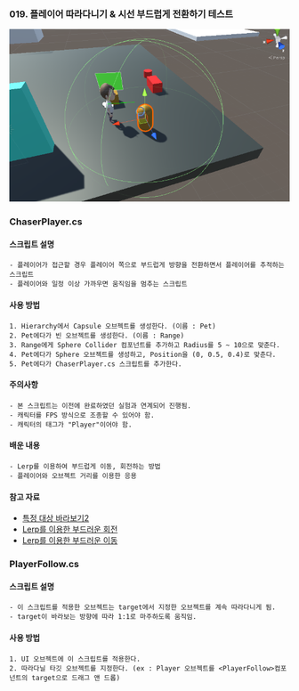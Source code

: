### 019. 플레이어 따라다니기 & 시선 부드럽게 전환하기 테스트

 ![pet_image](./pet.PNG)

### ChaserPlayer.cs
#### 스크립트 설명
	- 플레이어가 접근할 경우 플레이어 쪽으로 부드럽게 방향을 전환하면서 플레이어를 추적하는 스크립트
	- 플레이어와 일정 이상 가까우면 움직임을 멈추는 스크립트


#### 사용 방법
	1. Hierarchy에서 Capsule 오브젝트를 생성한다. (이름 : Pet)
	2. Pet에다가 빈 오브젝트를 생성한다. (이름 : Range)
	3. Range에게 Sphere Collider 컴포넌트를 추가하고 Radius를 5 ~ 10으로 맞춘다.
	4. Pet에다가 Sphere 오브젝트를 생성하고, Position을 (0, 0.5, 0.4)로 맞춘다.
	5. Pet에다가 ChaserPlayer.cs 스크립트를 추가한다.


#### 주의사항
	- 본 스크립트는 이전에 완료하였던 실험과 연계되어 진행됨.
	- 캐릭터를 FPS 방식으로 조종할 수 있어야 함. 
	- 캐릭터의 태그가 "Player"이어야 함.


#### 배운 내용
	- Lerp를 이용하여 부드럽게 이동, 회전하는 방법
	- 플레이어와 오브젝트 거리를 이용한 응용


#### 참고 자료
 - [특정 대상 바라보기2](https://mentum.tistory.com/227)
 - [Lerp를 이용한 부드러운 회전](http://devkorea.co.kr/bbs/board.php?bo_table=m03_qna&wr_id=59537)
 - [Lerp를 이용한 부드러운 이동](https://iygames.tistory.com/6)



### PlayerFollow.cs
#### 스크립트 설명
	- 이 스크립트를 적용한 오브젝트는 target에서 지정한 오브젝트를 계속 따라다니게 됨.
	- target이 바라보는 방향에 따라 1:1로 마주하도록 움직임.


#### 사용 방법
	1. UI 오브젝트에 이 스크립트를 적용한다.
	2. 따라다닐 타깃 오브젝트를 지정한다. (ex : Player 오브젝트를 <PlayerFollow>컴포넌트의 target으로 드래그 앤 드롭)
